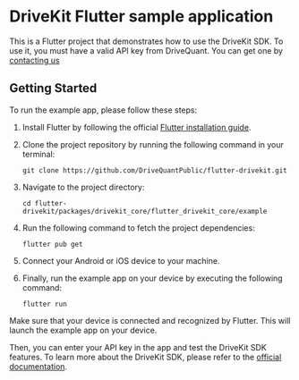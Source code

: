 # DriveKit Flutter sample application

This is a Flutter project that demonstrates how to use the DriveKit SDK.
To use it, you must have a valid API key from DriveQuant.
You can get one by [contacting us](https://docs.drivequant.com/#contact-us)

## Getting Started

To run the example app, please follow these steps:

1. Install Flutter by following the official [Flutter installation guide](https://docs.flutter.dev/get-started/install).

2. Clone the project repository by running the following command in your terminal:

   ```
   git clone https://github.com/DriveQuantPublic/flutter-drivekit.git
   ```

3. Navigate to the project directory:

   ```
   cd flutter-drivekit/packages/drivekit_core/flutter_drivekit_core/example
   ```

4. Run the following command to fetch the project dependencies:

   ```
   flutter pub get
   ```

5. Connect your Android or iOS device to your machine.

6. Finally, run the example app on your device by executing the following command:
   ```
   flutter run
   ```

Make sure that your device is connected and recognized by Flutter. This will launch the example app on your device.

Then, you can enter your API key in the app and test the DriveKit SDK features.
To learn more about the DriveKit SDK, please refer to the [official documentation](https://docs.drivequant.com/).
